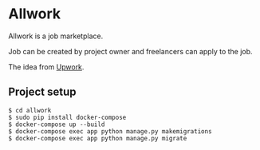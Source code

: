 # Allwork


Allwork is a job marketplace. 

Job can be created by project owner and freelancers can apply to the job. 

The idea from [Upwork](https://www.upwork.com/).


## Project setup

```
$ cd allwork
$ sudo pip install docker-compose
$ docker-compose up --build
$ docker-compose exec app python manage.py makemigrations
$ docker-compose exec app python manage.py migrate
```